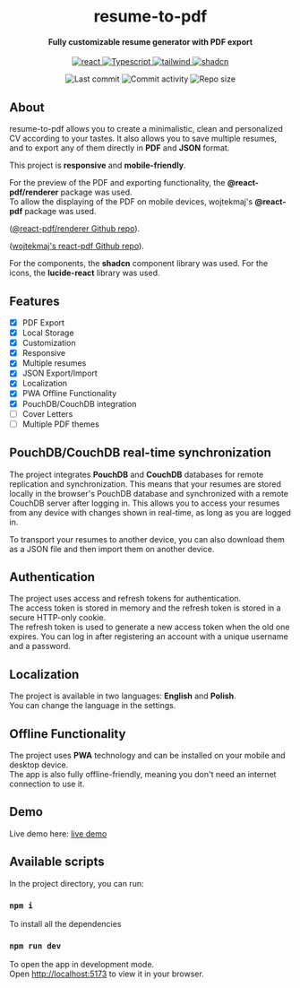 <p align="center">
  <h1 align="center">resume-to-pdf</h1>
  <h4 align="center">Fully customizable resume generator with PDF export</h4>
</p>

<p align="center">
  <a href="https://react.com/">
    <img alt="react" src="https://shields.io/badge/react-black?logo=react&style=for-the-badge" />
  </a>
    <a href="https://developer.mozilla.org/en-US/docs/Web/JavaScript">
    <img alt="Typescript" src="https://shields.io/badge/TypeScript-3178C6?logo=TypeScript&logoColor=FFF&style=flat-square" />
  </a>
  <a href="https://tailwindcss.com">
    <img alt="tailwind" src="https://img.shields.io/badge/tailwindcss-0F172A?&logo=tailwindcss" />
  </a>
    <a href="https://ui.shadcn.com/">
    <img alt="shadcn" src="https://img.shields.io/badge/shadcn%2Fui-000?logo=shadcnui&logoColor=fff" />
  </a>
</p>

<p align="center">
  <img alt="Last commit" src="https://img.shields.io/github/last-commit/rejnowicz281/resume-to-pdf?color=%23B5CDA3&logo=github&logoColor=white" />
  <img alt="Commit activity" src="https://img.shields.io/github/commit-activity/y/rejnowicz281/resume-to-pdf?color=%23A76844&logo=github&logoColor=white" />
  <img alt="Repo size" src="https://img.shields.io/github/repo-size/rejnowicz281/resume-to-pdf?color=%23C1AC95&logo=github&logoColor=white" />
</p>

## About

resume-to-pdf allows you to create a minimalistic, clean and personalized CV according to your tastes. It also allows you to save multiple resumes, and to export any of them directly in **PDF** and **JSON** format.

This project is **responsive** and **mobile-friendly**.

For the preview of the PDF and exporting functionality, the **@react-pdf/renderer** package was used.\
To allow the displaying of the PDF on mobile devices, wojtekmaj's **@react-pdf** package was used.

([@react-pdf/renderer Github repo](https://github.com/diegomura/react-pdf)).

([wojtekmaj's react-pdf Github repo](https://github.com/wojtekmaj/react-pdf)).

For the components, the **shadcn** component library was used. For the icons, the **lucide-react** library was used.

## Features

-   [x] PDF Export
-   [x] Local Storage
-   [x] Customization
-   [x] Responsive
-   [x] Multiple resumes
-   [x] JSON Export/Import
-   [x] Localization
-   [x] PWA Offline Functionality
-   [x] PouchDB/CouchDB integration
-   [ ] Cover Letters
-   [ ] Multiple PDF themes

## PouchDB/CouchDB real-time synchronization

The project integrates **PouchDB** and **CouchDB** databases for remote replication and synchronization. This means that your resumes are stored locally in the browser's PouchDB database and synchronized with a remote CouchDB server after logging in. This allows you to access your resumes from any device with changes shown in real-time, as long as you are logged in.

To transport your resumes to another device, you can also download them as a JSON file and then import them on another device.

## Authentication

The project uses access and refresh tokens for authentication.\
The access token is stored in memory and the refresh token is stored in a secure HTTP-only cookie.\
The refresh token is used to generate a new access token when the old one expires.
You can log in after registering an account with a unique username and a password.

## Localization

The project is available in two languages: **English** and **Polish**.\
You can change the language in the settings.

## Offline Functionality

The project uses **PWA** technology and can be installed on your mobile and desktop device.\
The app is also fully offline-friendly, meaning you don't need an internet connection to use it.

## Demo

Live demo here: [live demo](https://resume-to-pdf.netlify.app)

## Available scripts

In the project directory, you can run:

### `npm i`

To install all the dependencies

### `npm run dev`

To open the app in development mode.\
Open [http://localhost:5173](http://localhost:5173) to view it in your browser.
